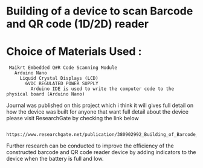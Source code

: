 # Building of a device to scan Barcode and QR code (1D/2D) reader 


  # Choice of Materials Used :
     Maikrt Embedded Q#R Code Scanning Module
       Arduino Nano
         Liquid Crystal Displays (LCD)
           6VDC REGULATED POWER SUPPLY
             Arduino IDE is used to write the computer code to the physical board (Arduino Nano)  
              

Journal was published on this project which i think it will gives full detail on how the device was built for anyone that want full detail about the device please visit ResearchGate by checking the link below 


                 https://www.researchgate.net/publication/380902992_Building_of_Barcode_and_QR_Code_Reader_Device 

     
      
       
  Further research  can  be conducted  to  improve the  efficiency  of the  constructed barcode and QR code reader device by adding indicators to the device when the battery is full and low.

